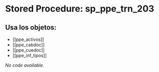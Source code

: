 # Stored Procedure: sp_ppe_trn_203

## Usa los objetos:
- [[ppe_activos]]
- [[ppe_cabdoc]]
- [[ppe_cuedoc]]
- [[ppe_inf_tipos]]

*No code available.*
